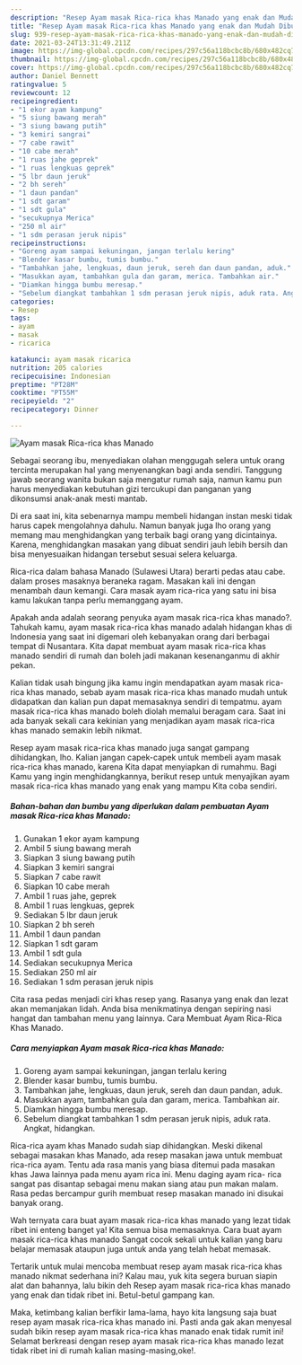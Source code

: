 ```yaml
---
description: "Resep Ayam masak Rica-rica khas Manado yang enak dan Mudah Dibuat"
title: "Resep Ayam masak Rica-rica khas Manado yang enak dan Mudah Dibuat"
slug: 939-resep-ayam-masak-rica-rica-khas-manado-yang-enak-dan-mudah-dibuat
date: 2021-03-24T13:31:49.211Z
image: https://img-global.cpcdn.com/recipes/297c56a118bcbc8b/680x482cq70/ayam-masak-rica-rica-khas-manado-foto-resep-utama.jpg
thumbnail: https://img-global.cpcdn.com/recipes/297c56a118bcbc8b/680x482cq70/ayam-masak-rica-rica-khas-manado-foto-resep-utama.jpg
cover: https://img-global.cpcdn.com/recipes/297c56a118bcbc8b/680x482cq70/ayam-masak-rica-rica-khas-manado-foto-resep-utama.jpg
author: Daniel Bennett
ratingvalue: 5
reviewcount: 12
recipeingredient:
- "1 ekor ayam kampung"
- "5 siung bawang merah"
- "3 siung bawang putih"
- "3 kemiri sangrai"
- "7 cabe rawit"
- "10 cabe merah"
- "1 ruas jahe geprek"
- "1 ruas lengkuas geprek"
- "5 lbr daun jeruk"
- "2 bh sereh"
- "1 daun pandan"
- "1 sdt garam"
- "1 sdt gula"
- "secukupnya Merica"
- "250 ml air"
- "1 sdm perasan jeruk nipis"
recipeinstructions:
- "Goreng ayam sampai kekuningan, jangan terlalu kering"
- "Blender kasar bumbu, tumis bumbu."
- "Tambahkan jahe, lengkuas, daun jeruk, sereh dan daun pandan, aduk."
- "Masukkan ayam, tambahkan gula dan garam, merica. Tambahkan air."
- "Diamkan hingga bumbu meresap."
- "Sebelum diangkat tambahkan 1 sdm perasan jeruk nipis, aduk rata. Angkat, hidangkan."
categories:
- Resep
tags:
- ayam
- masak
- ricarica

katakunci: ayam masak ricarica 
nutrition: 205 calories
recipecuisine: Indonesian
preptime: "PT28M"
cooktime: "PT55M"
recipeyield: "2"
recipecategory: Dinner

---
```



![Ayam masak Rica-rica khas Manado](https://img-global.cpcdn.com/recipes/297c56a118bcbc8b/680x482cq70/ayam-masak-rica-rica-khas-manado-foto-resep-utama.jpg)

Sebagai seorang ibu, menyediakan olahan menggugah selera untuk orang tercinta merupakan hal yang menyenangkan bagi anda sendiri. Tanggung jawab seorang  wanita bukan saja mengatur rumah saja, namun kamu pun harus menyediakan kebutuhan gizi tercukupi dan panganan yang dikonsumsi anak-anak mesti mantab.

Di era  saat ini, kita sebenarnya mampu membeli hidangan instan meski tidak harus capek mengolahnya dahulu. Namun banyak juga lho orang yang memang mau menghidangkan yang terbaik bagi orang yang dicintainya. Karena, menghidangkan masakan yang dibuat sendiri jauh lebih bersih dan bisa menyesuaikan hidangan tersebut sesuai selera keluarga. 

Rica-rica dalam bahasa Manado (Sulawesi Utara) berarti pedas atau cabe. dalam proses masaknya beraneka ragam. Masakan kali ini dengan menambah daun kemangi. Cara masak ayam rica-rica yang satu ini bisa kamu lakukan tanpa perlu memanggang ayam.

Apakah anda adalah seorang penyuka ayam masak rica-rica khas manado?. Tahukah kamu, ayam masak rica-rica khas manado adalah hidangan khas di Indonesia yang saat ini digemari oleh kebanyakan orang dari berbagai tempat di Nusantara. Kita dapat membuat ayam masak rica-rica khas manado sendiri di rumah dan boleh jadi makanan kesenanganmu di akhir pekan.

Kalian tidak usah bingung jika kamu ingin mendapatkan ayam masak rica-rica khas manado, sebab ayam masak rica-rica khas manado mudah untuk didapatkan dan kalian pun dapat memasaknya sendiri di tempatmu. ayam masak rica-rica khas manado boleh diolah memalui beragam cara. Saat ini ada banyak sekali cara kekinian yang menjadikan ayam masak rica-rica khas manado semakin lebih nikmat.

Resep ayam masak rica-rica khas manado juga sangat gampang dihidangkan, lho. Kalian jangan capek-capek untuk membeli ayam masak rica-rica khas manado, karena Kita dapat menyiapkan di rumahmu. Bagi Kamu yang ingin menghidangkannya, berikut resep untuk menyajikan ayam masak rica-rica khas manado yang enak yang mampu Kita coba sendiri.

<!--inarticleads1-->

##### Bahan-bahan dan bumbu yang diperlukan dalam pembuatan Ayam masak Rica-rica khas Manado:

1. Gunakan 1 ekor ayam kampung
1. Ambil 5 siung bawang merah
1. Siapkan 3 siung bawang putih
1. Siapkan 3 kemiri sangrai
1. Siapkan 7 cabe rawit
1. Siapkan 10 cabe merah
1. Ambil 1 ruas jahe, geprek
1. Ambil 1 ruas lengkuas, geprek
1. Sediakan 5 lbr daun jeruk
1. Siapkan 2 bh sereh
1. Ambil 1 daun pandan
1. Siapkan 1 sdt garam
1. Ambil 1 sdt gula
1. Sediakan secukupnya Merica
1. Sediakan 250 ml air
1. Sediakan 1 sdm perasan jeruk nipis


Cita rasa pedas menjadi ciri khas resep yang. Rasanya yang enak dan lezat akan memanjakan lidah. Anda bisa menikmatinya dengan sepiring nasi hangat dan tambahan menu yang lainnya. Cara Membuat Ayam Rica-Rica Khas Manado. 

<!--inarticleads2-->

##### Cara menyiapkan Ayam masak Rica-rica khas Manado:

1. Goreng ayam sampai kekuningan, jangan terlalu kering
1. Blender kasar bumbu, tumis bumbu.
1. Tambahkan jahe, lengkuas, daun jeruk, sereh dan daun pandan, aduk.
1. Masukkan ayam, tambahkan gula dan garam, merica. Tambahkan air.
1. Diamkan hingga bumbu meresap.
1. Sebelum diangkat tambahkan 1 sdm perasan jeruk nipis, aduk rata. Angkat, hidangkan.


Rica-rica ayam khas Manado sudah siap dihidangkan. Meski dikenal sebagai masakan khas Manado, ada resep masakan jawa untuk membuat rica-rica ayam. Tentu ada rasa manis yang biasa ditemui pada masakan khas Jawa lainnya pada menu ayam rica ini. Menu daging ayam rica- rica sangat pas disantap sebagai menu makan siang atau pun makan malam. Rasa pedas bercampur gurih membuat resep masakan manado ini disukai banyak orang. 

Wah ternyata cara buat ayam masak rica-rica khas manado yang lezat tidak ribet ini enteng banget ya! Kita semua bisa memasaknya. Cara buat ayam masak rica-rica khas manado Sangat cocok sekali untuk kalian yang baru belajar memasak ataupun juga untuk anda yang telah hebat memasak.

Tertarik untuk mulai mencoba membuat resep ayam masak rica-rica khas manado nikmat sederhana ini? Kalau mau, yuk kita segera buruan siapin alat dan bahannya, lalu bikin deh Resep ayam masak rica-rica khas manado yang enak dan tidak ribet ini. Betul-betul gampang kan. 

Maka, ketimbang kalian berfikir lama-lama, hayo kita langsung saja buat resep ayam masak rica-rica khas manado ini. Pasti anda gak akan menyesal sudah bikin resep ayam masak rica-rica khas manado enak tidak rumit ini! Selamat berkreasi dengan resep ayam masak rica-rica khas manado lezat tidak ribet ini di rumah kalian masing-masing,oke!.

